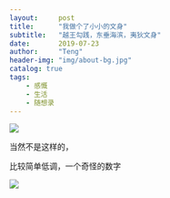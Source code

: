 ```yaml
---
layout:     post
title:      "我做个了小小的文身"
subtitle:   "越王勾践，东垂海滨，夷狄文身"
date:       2019-07-23
author:     "Teng"
header-img: "img/about-bg.jpg"
catalog: true
tags:
    - 感慨
    - 生活
    - 随想录
---
```


![](http://images.tengblog.com/20190723133555_VSSegp_Screenshot.png)

当然不是这样的，

比较简单低调，一个奇怪的数字

![](http://images.tengblog.com/20190723133259_lMUP9J_IMG_0317.jpeg)
